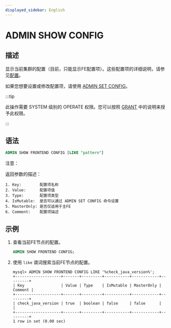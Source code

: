 ```yaml
---
displayed_sidebar: English
---
```


# ADMIN SHOW CONFIG

## 描述

显示当前集群的配置（目前，只能显示FE配置项）。这些配置项的详细说明，请参见[配置](../../../administration/FE_configuration.md#fe-configuration-items)。

如果您想要设置或修改配置项，请使用 [ADMIN SET CONFIG](ADMIN_SET_CONFIG.md)。

:::tip

此操作需要 SYSTEM 级别的 OPERATE 权限。您可以按照 [GRANT](../account-management/GRANT.md) 中的说明来授予此权限。

:::

## 语法

```sql
ADMIN SHOW FRONTEND CONFIG [LIKE "pattern"]
```

注意：

返回参数的描述：

```plain
1. Key:        配置项名称
2. Value:      配置项值
3. Type:       配置项类型
4. IsMutable:  是否可以通过 ADMIN SET CONFIG 命令设置
5. MasterOnly: 是否仅适用于主FE
6. Comment:    配置项描述
```

## 示例

1. 查看当前FE节点的配置。

   ```sql
   ADMIN SHOW FRONTEND CONFIG;
   ```

2. 使用 `like` 谓词搜索当前FE节点的配置。

   ```plain
   mysql> ADMIN SHOW FRONTEND CONFIG LIKE '%check_java_version%';
   +--------------------+-------+---------+-----------+------------+---------+
   | Key                | Value | Type    | IsMutable | MasterOnly | Comment |
   +--------------------+-------+---------+-----------+------------+---------+
   | check_java_version | true  | boolean | false     | false      |         |
   +--------------------+-------+---------+-----------+------------+---------+
   1 row in set (0.00 sec)
   ```